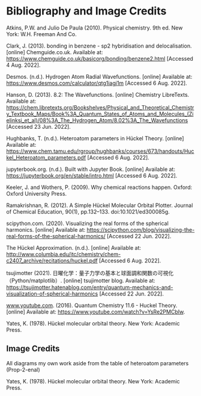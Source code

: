 # Bibliography and Image Credits

Atkins, P.W. and Julio De Paula (2010). Physical chemistry. 9th ed. New York: W.H. Freeman And Co.

Clark, J. (2013). bonding in benzene - sp2 hybridisation and delocalisation. [online] Chemguide.co.uk. Available at: https://www.chemguide.co.uk/basicorg/bonding/benzene2.html [Accessed 4 Aug. 2022].

Desmos. (n.d.). Hydrogen Atom Radial Wavefunctions. [online] Available at: https://www.desmos.com/calculator/qtg1iagj1m [Accessed 6 Aug. 2022].

Hanson, D. (2013). 8.2: The Wavefunctions. [online] Chemistry LibreTexts. Available at: https://chem.libretexts.org/Bookshelves/Physical_and_Theoretical_Chemistry_Textbook_Maps/Book%3A_Quantum_States_of_Atoms_and_Molecules_(Zielinksi_et_al)/08%3A_The_Hydrogen_Atom/8.02%3A_The_Wavefunctions [Accessed 23 Jun. 2022].

Hughbanks, T. (n.d.). Heteroatom parameters in Hückel Theory. [online] Available at: https://www.chem.tamu.edu/rgroup/hughbanks/courses/673/handouts/Huckel_Heteroatom_parameters.pdf [Accessed 6 Aug. 2022].

jupyterbook.org. (n.d.). Built with Jupyter Book. [online] Available at: https://jupyterbook.org/en/stable/intro.html [Accessed 6 Aug. 2022].

Keeler, J. and Wothers, P. (2009). Why chemical reactions happen. Oxford: Oxford University Press.

Ramakrishnan, R. (2012). A Simple Hückel Molecular Orbital Plotter. Journal of Chemical Education, 90(1), pp.132–133. doi:10.1021/ed300085g.

scipython.com. (2020). Visualizing the real forms of the spherical harmonics. [online] Available at: https://scipython.com/blog/visualizing-the-real-forms-of-the-spherical-harmonics/ [Accessed 22 Jun. 2022].

The Hückel Approximation. (n.d.). [online] Available at: http://www.columbia.edu/itc/chemistry/chem-c2407_archive/recitations/huckel.pdf [Accessed 6 Aug. 2022].

tsujimotter (2021). 日曜化学：量子力学の基本と球面調和関数の可視化（Python/matplotlib）. [online] tsujimotter blog. Available at: https://tsujimotter.hatenablog.com/entry/quantum-mechanics-and-visualization-of-spherical-harmonics [Accessed 22 Jun. 2022].

www.youtube.com. (2016). Quantum Chemistry 11.6 - Huckel Theory. [online] Available at: https://www.youtube.com/watch?v=YsRe2PMCbIw.

Yates, K. (1978). Hückel molecular orbital theory. New York: Academic Press.

## Image Credits

All diagrams my own work aside from the table of heteroatom parameters (Prop-2-enal)

Yates, K. (1978). Hückel molecular orbital theory. New York: Academic Press.
